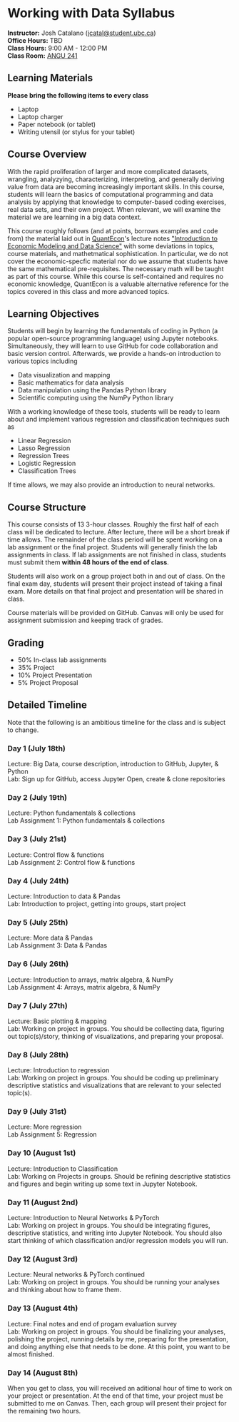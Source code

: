 # Working with Data Syllabus 
**Instructor:** Josh Catalano (jcatal@student.ubc.ca) \
**Office Hours:** TBD \
**Class Hours:** 9:00 AM - 12:00 PM \
**Class Room:** [ANGU 241](https://learningspaces.ubc.ca/classrooms/angu-241)

## Learning Materials
**Please bring the following items to every class**
- Laptop
- Laptop charger
- Paper notebook (or tablet)
- Writing utensil (or stylus for your tablet)


## Course Overview
With the rapid proliferation of larger and more complicated datasets, wrangling, analyzying, characterizing, interpreting, and generally deriving value from data are becoming increasingly important skills. In this course, students will learn the basics of computational programming and data analysis by applying that knowledge to computer-based coding exercises, real data sets, and their own project. When relevant, we will examine the material we are learning in a big data context.

This course roughly follows (and at points, borrows examples and code from) the material laid out in [QuantEcon](https://quantecon.org/)'s lecture notes ["Introduction to Economic Modeling and Data Science"](https://datascience.quantecon.org/) with some deviations in topics, course materials, and mathetmatical sophistication. In particular, we do not cover the economic-specfic material nor do we assume that students have the same mathematical pre-requisites. The necessary math will be taught as part of this course. While this course is self-contained and requires no economic knowledge, QuantEcon is a valuable alternative reference for the topics covered in this class and more advanced topics.


## Learning Objectives 
Students will begin by learning the fundamentals of coding in Python (a popular open-source programming language) using Jupyter notebooks. Simultaneously, they will learn to use GitHub for code collaboration and basic version control. Afterwards, we provide a hands-on introduction to various topics including

- Data visualization and mapping
- Basic mathematics for data analysis
- Data manipulation using the Pandas Python library
- Scientific computing using the NumPy Python library

With a working knowledge of these tools, students will be ready to learn about and implement various regression and classification techniques such as
- Linear Regression
- Lasso Regression
- Regression Trees
- Logistic Regression
- Classification Trees

If time allows, we may also provide an introduction to neural networks.

## Course Structure
This course consists of 13 3-hour classes. Roughly the first half of each class will be dedicated to lecture. After lecture, there will be a short break if time allows. The remainder of the class period will be spent working on a lab assignment or the final project. Students will generally finish the lab assignments in class. If lab assignments are not finished in class, students must submit them **within 48 hours of the end of class**. 

Students will also work on a group project both in and out of class. On the final exam day, students will present their project instead of taking a final exam. More details on that final project and presentation will be shared in class. 

Course materials will be provided on GitHub. Canvas will only be used for assignment submission and keeping track of grades. 

## Grading
- 50% In-class lab assignments
- 35% Project
- 10% Project Presentation
-  5% Project Proposal


 
## Detailed Timeline
Note that the following is an ambitious timeline for the class and is subject to change. 

### Day 1 (July 18th)
Lecture: Big Data, course description, introduction to GitHub, Jupyter, & Python \
Lab: Sign up for GitHub, access Jupyter Open, create & clone repositories

### Day 2 (July 19th)
Lecture: Python fundamentals & collections \
Lab Assignment 1: Python fundamentals & collections

### Day 3 (July 21st)
Lecture: Control flow & functions \
Lab Assignment 2: Control flow & functions

### Day 4 (July 24th)
Lecture: Introduction to data & Pandas \
Lab: Introduction to project, getting into groups, start project

### Day 5 (July 25th)
Lecture: More data & Pandas \
Lab Assignment 3: Data & Pandas

### Day 6 (July 26th)
Lecture: Introduction to arrays, matrix algebra, & NumPy\
Lab Assignment 4: Arrays, matrix algebra, & NumPy

### Day 7 (July 27th)
Lecture: Basic plotting & mapping\
Lab: Working on project in groups. You should be collecting data, figuring out topic(s)/story, thinking of visualizations, and preparing your proposal. 

### Day 8 (July 28th)
Lecture: Introduction to regression\
Lab: Working on project in groups. You should be coding up preliminary descriptive statistics and visualizations that are relevant to your selected topic(s). 

### Day 9 (July 31st)
Lecture: More regression\
Lab Assignment 5: Regression
 

### Day 10 (August 1st)
Lecture: Introduction to Classification\
Lab: Working on Projects in groups. Should be refining descriptive statistics and figures and begin writing up some text in Jupyter Notebook.


### Day 11 (August 2nd)
Lecture: Introduction to Neural Networks & PyTorch\
Lab: Working on project in groups. You should be integrating figures, descriptive statistics, and writing into Jupyter Notebook. You should also start thinking of which classification and/or regression models you will run.

### Day 12 (August 3rd)
Lecture: Neural networks & PyTorch continued \
Lab: Working on project in groups. You should be running your analyses and thinking about how to frame them. 

### Day 13 (August 4th)
Lecture: Final notes and end of progam evaluation survey\
Lab: Working on project in groups. You should be finalizing your analyses, polishing the project, running details by me, preparing for the presentation, and doing anything else that needs to be done. At this point, you want to be almost finished. 

### Day 14 (August 8th)
When you get to class, you will received an aditional hour of time to work on your project or presentation. At the end of that time, your project must be submitted to me on Canvas. Then, each group will present their project for the remaining two hours.



